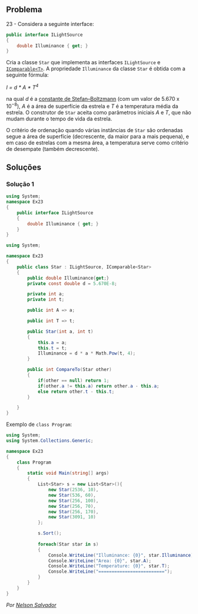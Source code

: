 ## Problema 

23 - Considera a seguinte interface:

```cs
public interface ILightSource
{
    double Illuminance { get; }
}
```

Cria a classe `Star` que implementa as interfaces `ILightSource` e
[`IComparable<T>`](https://docs.microsoft.com/dotnet/api/system.icomparable-1).
A propriedade `Illuminance` da classe `Star` é obtida com a seguinte fórmula:

_I = d \* A \* T<sup>4</sub>_

na qual _d_ é a
[constante de Stefan–Boltzmann](https://en.wikipedia.org/wiki/Stefan%E2%80%93Boltzmann_constant)
(com um valor de 5.670 x 10<sup>−8</sup>), _A_ é a área de superfície da
estrela e _T_ é a temperatura média da estrela. O construtor de `Star` aceita
como parâmetros iniciais _A_ e _T_, que não mudam durante o tempo de vida da
estrela.

O critério de ordenação quando várias instâncias de `Star` são ordenadas segue
a área de superfície (decrescente, da maior para a mais pequena), e em caso de
estrelas com a mesma área, a temperatura serve como critério de desempate
(também decrescente).

## Soluções

### Solução 1

```cs 
using System;
namespace Ex23
{
    public interface ILightSource
    {
        double Illuminance { get; }
    }
}
```

``` cs
using System;

namespace Ex23
{
    public class Star : ILightSource, IComparable<Star>
    {
        public double Illuminance{get;}
        private const double d = 5.670E-8;

        private int a;
        private int t;

        public int A => a;

        public int T => t;

        public Star(int a, int t)
        {
            this.a = a;
            this.t = t;
            Illuminance = d * a * Math.Pow(t, 4);
        }

        public int CompareTo(Star other)
        {
            if(other == null) return 1;
            if(other.a != this.a) return other.a - this.a;
            else return other.t - this.t;
        }

    }
}
```

Exemplo de `class Program`:

```cs
using System;
using System.Collections.Generic;

namespace Ex23
{
    class Program
    {
        static void Main(string[] args)
        {
            List<Star> s = new List<Star>(){
                new Star(2536, 10),
                new Star(536, 60),
                new Star(256, 100),
                new Star(256, 70),
                new Star(256, 170),
                new Star(3091, 10)
            };

            s.Sort();
            
            foreach(Star star in s)
            {
                Console.WriteLine("Illuminance: {0}", star.Illuminance);
                Console.WriteLine("Area: {0}", star.A);
                Console.WriteLine("Temperature: {0}", star.T);
                Console.WriteLine("=========================");
            }
        }
    }
}
```

*Por [Nelson Salvador](https://github.com/NelsonSalvador)*